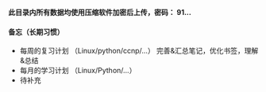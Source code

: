 **此目录内所有数据均使用压缩软件加密后上传，密码：  91...**

#### 备忘（长期习惯）
- 每周的复习计划 （Linux/python/ccnp/...） 完善&汇总笔记，优化书签，理解&总结
- 每月的学习计划 （Linux/Python/...）
- 待补充
